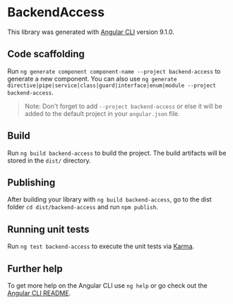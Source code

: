 # BackendAccess

This library was generated with [Angular CLI](https://github.com/angular/angular-cli) version 9.1.0.

## Code scaffolding

Run `ng generate component component-name --project backend-access` to generate a new component. You can also use `ng generate directive|pipe|service|class|guard|interface|enum|module --project backend-access`.
> Note: Don't forget to add `--project backend-access` or else it will be added to the default project in your `angular.json` file. 

## Build

Run `ng build backend-access` to build the project. The build artifacts will be stored in the `dist/` directory.

## Publishing

After building your library with `ng build backend-access`, go to the dist folder `cd dist/backend-access` and run `npm publish`.

## Running unit tests

Run `ng test backend-access` to execute the unit tests via [Karma](https://karma-runner.github.io).

## Further help

To get more help on the Angular CLI use `ng help` or go check out the [Angular CLI README](https://github.com/angular/angular-cli/blob/master/README.md).
